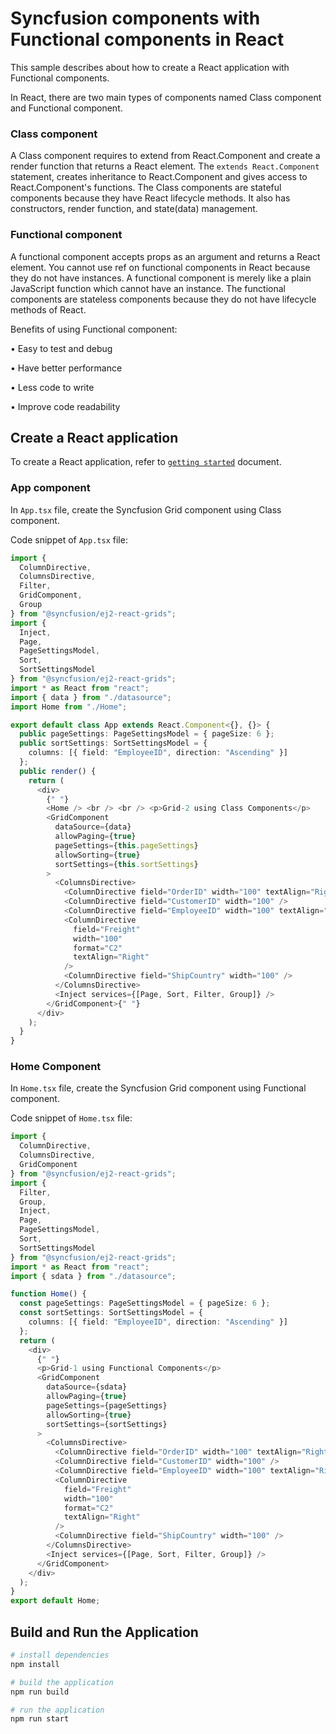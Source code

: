 # Syncfusion components with Functional components in React

This sample describes about how to create a React application with Functional components.

In React, there are two main types of components named Class component and Functional component.

### Class component

A Class component requires to extend from React.Component and create a render function that returns a React element. The `extends React.Component` statement, creates inheritance to React.Component and gives access to React.Component's functions.
The Class components are stateful components because they have React lifecycle methods. It also has constructors, render function, and state(data) management.

### Functional component

A functional component accepts props as an argument and returns a React element. You cannot use ref on functional components in React because they do not have instances. A functional component is merely like a plain JavaScript function which cannot have an instance.
The functional components are stateless components because they do not have lifecycle methods of React.

Benefits of using Functional component:

•	Easy to test and debug

•	Have better performance

•	Less code to write

•	Improve code readability


## Create a React application

To create a React application, refer to [`getting started`](https://ej2.syncfusion.com/react/documentation/grid/getting-started/#enable-sorting) document.

### App component

In `App.tsx` file, create the Syncfusion Grid component using Class component.

Code snippet of `App.tsx` file:

```typescript
import {
  ColumnDirective,
  ColumnsDirective,
  Filter,
  GridComponent,
  Group
} from "@syncfusion/ej2-react-grids";
import {
  Inject,
  Page,
  PageSettingsModel,
  Sort,
  SortSettingsModel
} from "@syncfusion/ej2-react-grids";
import * as React from "react";
import { data } from "./datasource";
import Home from "./Home";

export default class App extends React.Component<{}, {}> {
  public pageSettings: PageSettingsModel = { pageSize: 6 };
  public sortSettings: SortSettingsModel = {
    columns: [{ field: "EmployeeID", direction: "Ascending" }]
  };
  public render() {
    return (
      <div>
        {" "}
        <Home /> <br /> <br /> <p>Grid-2 using Class Components</p>
        <GridComponent
          dataSource={data}
          allowPaging={true}
          pageSettings={this.pageSettings}
          allowSorting={true}
          sortSettings={this.sortSettings}
        >
          <ColumnsDirective>
            <ColumnDirective field="OrderID" width="100" textAlign="Right" />
            <ColumnDirective field="CustomerID" width="100" />
            <ColumnDirective field="EmployeeID" width="100" textAlign="Right" />
            <ColumnDirective
              field="Freight"
              width="100"
              format="C2"
              textAlign="Right"
            />
            <ColumnDirective field="ShipCountry" width="100" />
          </ColumnsDirective>
          <Inject services={[Page, Sort, Filter, Group]} />
        </GridComponent>{" "}
      </div>
    );
  }
}
```

### Home Component

In `Home.tsx` file, create the Syncfusion Grid component using Functional component.

Code snippet of `Home.tsx` file:

```typescript
import {
  ColumnDirective,
  ColumnsDirective,
  GridComponent
} from "@syncfusion/ej2-react-grids";
import {
  Filter,
  Group,
  Inject,
  Page,
  PageSettingsModel,
  Sort,
  SortSettingsModel
} from "@syncfusion/ej2-react-grids";
import * as React from "react";
import { sdata } from "./datasource";

function Home() {
  const pageSettings: PageSettingsModel = { pageSize: 6 };
  const sortSettings: SortSettingsModel = {
    columns: [{ field: "EmployeeID", direction: "Ascending" }]
  };
  return (
    <div>
      {" "}
      <p>Grid-1 using Functional Components</p>
      <GridComponent
        dataSource={sdata}
        allowPaging={true}
        pageSettings={pageSettings}
        allowSorting={true}
        sortSettings={sortSettings}
      >
        <ColumnsDirective>
          <ColumnDirective field="OrderID" width="100" textAlign="Right" />
          <ColumnDirective field="CustomerID" width="100" />
          <ColumnDirective field="EmployeeID" width="100" textAlign="Right" />
          <ColumnDirective
            field="Freight"
            width="100"
            format="C2"
            textAlign="Right"
          />
          <ColumnDirective field="ShipCountry" width="100" />
        </ColumnsDirective>
        <Inject services={[Page, Sort, Filter, Group]} />
      </GridComponent>
    </div>
  );
}
export default Home;
```

## Build and Run the Application

```bash
# install dependencies
npm install

# build the application
npm run build

# run the application
npm run start

```
